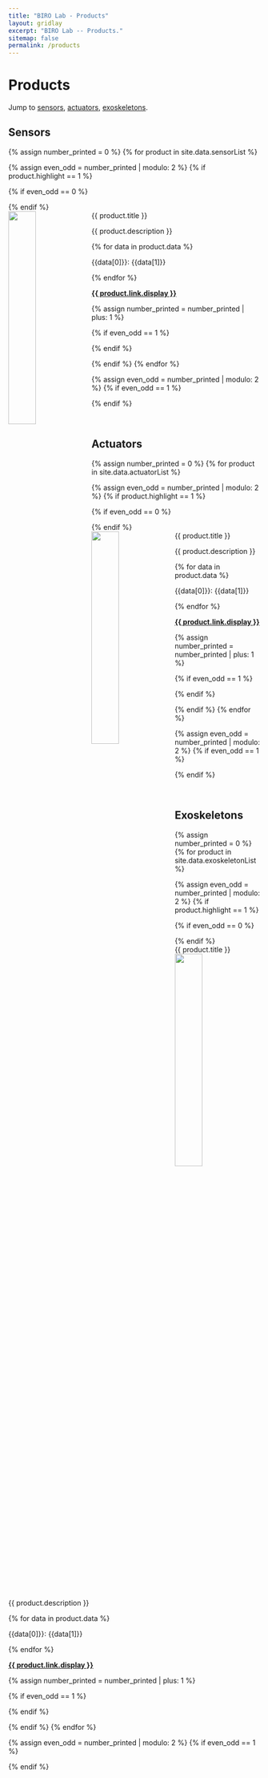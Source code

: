 ```yaml
---
title: "BIRO Lab - Products"
layout: gridlay
excerpt: "BIRO Lab -- Products."
sitemap: false
permalink: /products
---
```


# Products

Jump to [sensors](#sensors), [actuators](#actuators), [exoskeletons](#exoskeletons). 

## Sensors

{% assign number_printed = 0 %}
{% for product in site.data.sensorList %}

{% assign even_odd = number_printed | modulo: 2 %}
{% if product.highlight == 1 %}

{% if even_odd == 0 %}

<div class="row">
{% endif %}

<div class="col-sm-6 clearfix">
 <div class="well">
  <productTitle>{{ product.title }}</productTitle>
  <img src="{{ site.url }}{{ site.baseurl }}/images/productImages/{{ product.image }}" class="img-responsive" width="33%" style="float: left" />
  <p>{{ product.description }}</p>
  {% for data in product.data %}
  <p> {{data[0]}}: {{data[1]}} </p>
  {% endfor %}
  <p><strong><a href="{{ site.url }}{{ site.baseurl }}{{ product.link.url }}">{{ product.link.display }}</a></strong></p>
 </div>
</div>

{% assign number_printed = number_printed | plus: 1 %}

{% if even_odd == 1 %}

</div>
{% endif %}

{% endif %}
{% endfor %}

{% assign even_odd = number_printed | modulo: 2 %}
{% if even_odd == 1 %}

</div>
{% endif %}

<p> &nbsp; </p>

## Actuators

{% assign number_printed = 0 %}
{% for product in site.data.actuatorList %}

{% assign even_odd = number_printed | modulo: 2 %}
{% if product.highlight == 1 %}

{% if even_odd == 0 %}

<div class="row">
{% endif %}

<div class="col-sm-6 clearfix">
 <div class="well">
  <productTitle>{{ product.title }}</productTitle>
  <img src="{{ site.url }}{{ site.baseurl }}/images/productImages/{{ product.image }}" class="img-responsive" width="33%" style="float: left" />
  <p>{{ product.description }}</p>
  {% for data in product.data %}
  <p> {{data[0]}}: {{data[1]}} </p>
  {% endfor %}
  <p><strong><a href="{{ site.url }}{{ site.baseurl }}{{ product.link.url }}">{{ product.link.display }}</a></strong></p>
 </div>
</div>

{% assign number_printed = number_printed | plus: 1 %}

{% if even_odd == 1 %}

</div>
{% endif %}

{% endif %}
{% endfor %}

{% assign even_odd = number_printed | modulo: 2 %}
{% if even_odd == 1 %}

</div>
{% endif %}

<p> &nbsp; </p>

## Exoskeletons

{% assign number_printed = 0 %}
{% for product in site.data.exoskeletonList %}

{% assign even_odd = number_printed | modulo: 2 %}
{% if product.highlight == 1 %}

{% if even_odd == 0 %}

<div class="row">
{% endif %}

<div class="col-sm-6 clearfix">
 <div class="well">
  <productTitle>{{ product.title }}</productTitle>
  <img src="{{ site.url }}{{ site.baseurl }}/images/productImages/{{ product.image }}" class="img-responsive" width="33%" style="float: left" />
  <p>{{ product.description }}</p>
  {% for data in product.data %}
  <p> {{data[0]}}: {{data[1]}} </p>
  {% endfor %}
  <p><strong><a href="{{ site.url }}{{ site.baseurl }}{{ product.link.url }}">{{ product.link.display }}</a></strong></p>
 </div>
</div>

{% assign number_printed = number_printed | plus: 1 %}

{% if even_odd == 1 %}

</div>
{% endif %}

{% endif %}
{% endfor %}

{% assign even_odd = number_printed | modulo: 2 %}
{% if even_odd == 1 %}

</div>
{% endif %}

<p> &nbsp; </p>